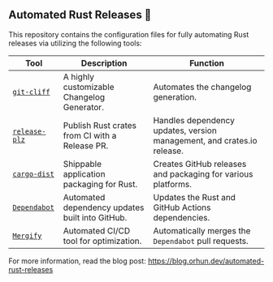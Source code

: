 ## Automated Rust Releases 🦀

This repository contains the configuration files for fully automating Rust releases via utilizing the following tools:

| **Tool**                                               | **Description**                                 | **Function**                                                           |
| ------------------------------------------------------ | ----------------------------------------------- | ---------------------------------------------------------------------- |
| [`git-cliff`](https://git-cliff.org)                   | A highly customizable Changelog Generator.      | Automates the changelog generation.                                    |
| [`release-plz`](https://release-plz.ieni.dev)          | Publish Rust crates from CI with a Release PR.  | Handles dependency updates, version management, and crates.io release. |
| [`cargo-dist`](https://opensource.axo.dev/cargo-dist/) | Shippable application packaging for Rust.       | Creates GitHub releases and packaging for various platforms.           |
| [`Dependabot`](https://github.com/dependabot)          | Automated dependency updates built into GitHub. | Updates the Rust and GitHub Actions dependencies.                      |
| [`Mergify`](https://mergify.com/)                      | Automated CI/CD tool for optimization.          | Automatically merges the `Dependabot` pull requests.                   |

For more information, read the blog post: <https://blog.orhun.dev/automated-rust-releases>
